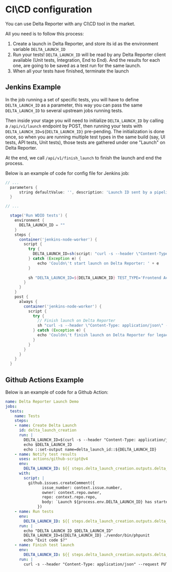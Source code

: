 # CI\CD configuration

You can use Delta Reporter with any CI\CD tool in the market.

All you need is to follow this process:

1. Create a launch in Delta Reporter, and store its id as the environment variable `DELTA_LAUNCH_ID`
2. Run your tests! `DELTA_LAUNCH_ID` will be read by any Delta Reporter client available (Unit tests, Integration, End to End). And the results for each one, are going to be saved as a test run for the same launch.
3. When all your tests have finished, terminate the launch


## Jenkins Example

In the job running a set of specific tests, you will have to define `DELTA_LAUNCH_ID` as a parameter, this way you can pass the same `DELTA_LAUNCH_ID` to several upstream jobs running tests.


Then inside your stage you will need to initialize `DELTA_LAUNCH_ID` by calling a `/api/v1/launch` endpoint by POST, then running your tests with `DELTA_LAUNCH_ID=${DELTA_LAUNCH_ID}` pre-pending. The initialization is done once, so when you are running multiple test types in the same build (say, UI tests, API tests, Unit tests), those tests are gathered under one "Launch" on Delta Reporter.

At the end, we call `/api/v1/finish_launch` to finish the launch and end the process.

Below is an example of code for config file for Jenkins job:

```groovy
// ...
  parameters {
      string defaultValue: '', description: 'Launch ID sent by a pipeline, leave it blank', name: 'DELTA_LAUNCH_ID', trim: false
  }

// ...

  stage('Run WDIO tests') {
    environment {
      DELTA_LAUNCH_ID = ""
    }
    steps {
      container('jenkins-node-worker') {
        script {
          try {
            DELTA_LAUNCH_ID=sh(script: "curl -s --header \"Content-Type: application/json\" --request POST --data '{\"name\": \"${JOB_NAME} | ${BUILD_NUMBER} | Wdio Tests\", \"project\": \"Your project\"}' https://delta-core-url/api/v1/launch | python -c 'import sys, json; print(json.load(sys.stdin)[\"id\"])';", returnStdout: true)
          } catch (Exception e) {
              echo 'Couldn\'t start launch on Delta Reporter: ' + e
          }
          
          sh "DELTA_LAUNCH_ID=${DELTA_LAUNCH_ID} TEST_TYPE='Frontend Acceptance Tests' ./node_modules/.bin/wdio ./wdio.conf.js"
        }
      }
    }
    post {
      always {
        container('jenkins-node-worker') {
          script {
            try {
              // Finish launch on Delta Reporter
              sh "curl -s --header \"Content-Type: application/json\" --request PUT --data '{\"launch_id\": ${LEGACY_DELTA_LAUNCH_ID}}' https://delta-core-url/api/v1/finish_launch"
            } catch (Exception e) {
              echo 'Couldn\'t finish launch on Delta Reporter for legacy: ' + e
            }
          }
        }
      }
    }  
  }
```

## Github Actions Example


Below is an example of code for a Github Action:

```yaml
name: Delta Reporter Launch Demo
jobs:
  tests:
    name: Tests
    steps:
    - name: Create Delta Launch
      id: delta_launch_creation
      run: |
        DELTA_LAUNCH_ID=$(curl -s --header "Content-Type: application/json" --request POST --data '{"name": "Demo Launch '"${GITHUB_SHA:0:7}"'", "project": "Delta Reporter"}' https://delta-core-url/api/v1/launch | python -c 'import sys, json; print(json.load(sys.stdin)["id"])';)
        echo $DELTA_LAUNCH_ID
        echo ::set-output name=delta_launch_id::${DELTA_LAUNCH_ID}
    - name: Notify test results
      uses: actions/github-script@v4
      env:
        DELTA_LAUNCH_ID: ${{ steps.delta_launch_creation.outputs.delta_launch_id }}
      with:
        script: |
          github.issues.createComment({
                issue_number: context.issue.number,
                owner: context.repo.owner,
                repo: context.repo.repo,
                body: `Launch ${process.env.DELTA_LAUNCH_ID} has started, check tests results in real time [here](https://delta-core-url/testruns/${process.env.DELTA_LAUNCH_ID})`
              })
    - name: Run tests
      env:
        DELTA_LAUNCH_ID: ${{ steps.delta_launch_creation.outputs.delta_launch_id }}
      run: |
        echo "DELTA LAUNCH ID $DELTA_LAUNCH_ID"
        DELTA_LAUNCH_ID=${DELTA_LAUNCH_ID} ./vendor/bin/phpunit
        echo "Exit code $?"
    - name: Finish test launch
      env:
        DELTA_LAUNCH_ID: ${{ steps.delta_launch_creation.outputs.delta_launch_id }}
      run: |
        curl -s --header "Content-Type: application/json" --request PUT --data '{"launch_id": ${DELTA_LAUNCH_ID}}' https://delta-core-url/api/v1/finish_launch
```
